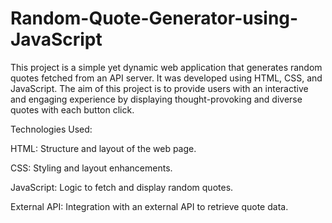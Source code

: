 # Random-Quote-Generator-using-JavaScript
This project is a simple yet dynamic web application that generates random quotes fetched from an API server. It was developed using HTML, CSS, and JavaScript. The aim of this project is to provide users with an interactive and engaging experience by displaying thought-provoking and diverse quotes with each button click. 

Technologies Used:

HTML: Structure and layout of the web page.

CSS: Styling and layout enhancements.

JavaScript: Logic to fetch and display random quotes.

External API: Integration with an external API to retrieve quote data.
